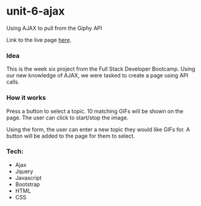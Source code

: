 # unit-6-ajax

Using AJAX to pull from the Giphy API

Link to the live page [here](https://magusconjurer.github.io/unit-6-ajax/).

### Idea
This is the week six project from the Full Stack Developer Bootcamp. Using our new knowledge of AJAX, we were tasked to create a page using API calls.

### How it works
Press a button to select a topic. 10 matching GIFs will be shown on the page. The user can click to start/stop the image.

Using the form, the user can enter a new topic they would like GIFs for. A button will be added to the page for them to select.
  

### Tech:

- Ajax
- Jquery
- Javascript
- Bootstrap
- HTML
- CSS
